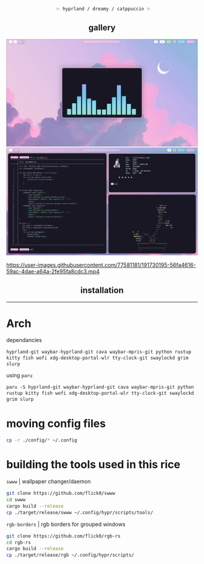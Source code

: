 <div align="justify">

<div align="center">

```ocaml
 ✨ hyprland / dreamy / catppuccin ✨
```


## gallery
![cava](./assets/cava.png)
![term](./assets/terminal.png)
</div>
</div>


https://user-images.githubusercontent.com/77581181/191730195-56fa4616-59ac-4dae-a64a-2fe95fa8cdc3.mp4

<div align="justify">

<div align="center">

## installation
 
<hr>
 
</div>
</div>

# Arch
dependancies
```
hyprland-git waybar-hyprland-git cava waybar-mpris-git python rustup kitty fish wofi xdg-desktop-portal-wlr tty-clock-git swaylockd grim slurp
```
using `paru`
```
paru -S hyprland-git waybar-hyprland-git cava waybar-mpris-git python rustup kitty fish wofi xdg-desktop-portal-wlr tty-clock-git swaylockd grim slurp
```

# moving config files

```bash
cp -r ./config/* ~/.config
```

# building the tools used in this rice

`swww` | wallpaper changer/daemon
```bash
git clone https://github.com/flick0/swww
cd swww
cargo build --release
cp ./target/release/swww ~/.config/hypr/scripts/tools/
```

`rgb-borders` | rgb borders for grouped windows
```bash
git clone https://github.com/flick0/rgb-rs
cd rgb-rs
cargo build --release
cp ./target/release/rgb ~/.config/hypr/scripts/
```




